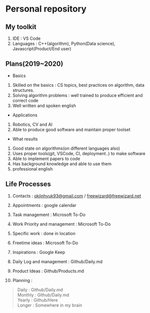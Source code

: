 # Personal repository

## My toolkit

1. IDE : VS Code
2. Languages : C++(algorithm), Python(Data science), Javascript(Product/End user)

## Plans(2019~2020)
* Basics
1. Skilled on the basics : CS topics, best practices on algorithm, data structures.
2. Solving algorithm problems : well trained to produce efficient and correct code
3. Well written and spoken english

* Applications
1. Robotics, CV and AI
2. Able to produce good software and maintain proper toolset

* What results
1. Good state on algorithms(on different languages also)
2. Uses proper tools(git, VSCode, CI, deployment..) to make software
3. Able to implement papers to code
4. Has background knowledge and able to use them
5. professional english

## Life Processes

1. Contacts : okjinhyuk93@gmail.com / freewizard@freewizard.net
2. Appointments : google calendar
3. Task management : Microsoft To-Do
4. Work Priority and management : Microsoft To-Do
5. Specific work : done in location

6. Freetime ideas : Microsoft To-Do
7. Inspirations : Google Keep

8. Daily Log and management : Github/Daily.md
9. Product Ideas : Github/Products.md

10. Planning :
> Daily : Github/Daily.md \
> Monthly : Github/Daily.md \
> Yearly : Github/Here \
> Longer : Somewhere in my brain
